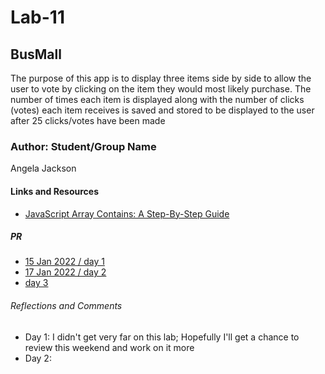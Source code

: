 # Lab-11

## BusMall

The purpose of this app is to display three items side by side to allow the user to vote by clicking on the item they would most likely purchase. The number of times each item is displayed along with the number of clicks (votes) each item receives is saved and stored to be displayed to the user after 25 clicks/votes have been made

### Author: Student/Group Name

Angela Jackson

#### Links and Resources

* [JavaScript Array Contains: A Step-By-Step Guide](https://careerkarma.com/blog/javascript-array-contains/)

##### PR

* [15 Jan 2022 / day 1](https://github.com/anjacks12/bus-mall/pull/1)
* [17 Jan 2022 / day 2](https://github.com/anjacks12/bus-mall/pull/1)
* [day 3](url)

###### Reflections and Comments

* Day 1: I didn't get very far on this lab; Hopefully I'll get a chance to review this weekend and work on it more
* Day 2: 